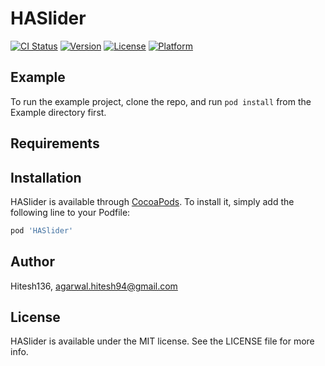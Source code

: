 # HASlider

[![CI Status](http://img.shields.io/travis/Hitesh136/HASlider.svg?style=flat)](https://travis-ci.org/Hitesh136/HASlider)
[![Version](https://img.shields.io/cocoapods/v/HASlider.svg?style=flat)](http://cocoapods.org/pods/HASlider)
[![License](https://img.shields.io/cocoapods/l/HASlider.svg?style=flat)](http://cocoapods.org/pods/HASlider)
[![Platform](https://img.shields.io/cocoapods/p/HASlider.svg?style=flat)](http://cocoapods.org/pods/HASlider)

## Example

To run the example project, clone the repo, and run `pod install` from the Example directory first.

## Requirements

## Installation

HASlider is available through [CocoaPods](http://cocoapods.org). To install
it, simply add the following line to your Podfile:

```ruby
pod 'HASlider'
```

## Author

Hitesh136, agarwal.hitesh94@gmail.com

## License

HASlider is available under the MIT license. See the LICENSE file for more info.
